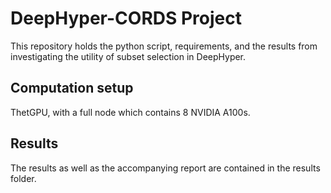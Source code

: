 # DeepHyper-CORDS Project

This repository holds the python script, requirements, and the results from investigating the utility of subset selection in DeepHyper.

## Computation setup

ThetGPU, with a full node which contains 8 NVIDIA A100s.

## Results

The results as well as the accompanying report are contained in the results folder.
